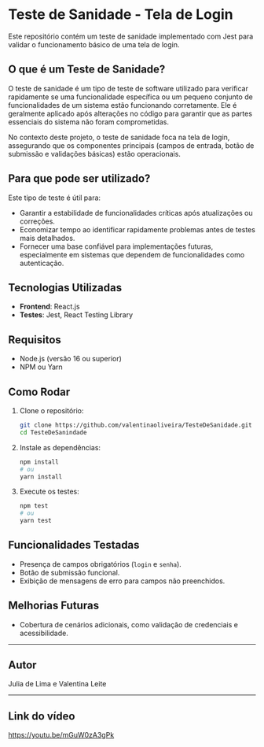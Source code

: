 # Teste de Sanidade - Tela de Login

Este repositório contém um teste de sanidade implementado com Jest para validar o funcionamento básico de uma tela de login.

## O que é um Teste de Sanidade?

O teste de sanidade é um tipo de teste de software utilizado para verificar rapidamente se uma funcionalidade específica ou um pequeno conjunto de funcionalidades de um sistema estão funcionando corretamente. Ele é geralmente aplicado após alterações no código para garantir que as partes essenciais do sistema não foram comprometidas.

No contexto deste projeto, o teste de sanidade foca na tela de login, assegurando que os componentes principais (campos de entrada, botão de submissão e validações básicas) estão operacionais.

## Para que pode ser utilizado?

Este tipo de teste é útil para:

- Garantir a estabilidade de funcionalidades críticas após atualizações ou correções.
- Economizar tempo ao identificar rapidamente problemas antes de testes mais detalhados.
- Fornecer uma base confiável para implementações futuras, especialmente em sistemas que dependem de funcionalidades como autenticação.

## Tecnologias Utilizadas

- **Frontend**: React.js  
- **Testes**: Jest, React Testing Library


## Requisitos

- Node.js (versão 16 ou superior)
- NPM ou Yarn

## Como Rodar

1. Clone o repositório:
   ```bash
   git clone https://github.com/valentinaoliveira/TesteDeSanidade.git
   cd TesteDeSanindade
   ```

2. Instale as dependências:
   ```bash
   npm install
   # ou
   yarn install
   ```

3. Execute os testes:
   ```bash
   npm test
   # ou
   yarn test
   ```

## Funcionalidades Testadas

- Presença de campos obrigatórios (`login` e `senha`).
- Botão de submissão funcional.
- Exibição de mensagens de erro para campos não preenchidos.

## Melhorias Futuras

- Cobertura de cenários adicionais, como validação de credenciais e acessibilidade.

---
## Autor 

Julia de Lima e Valentina Leite

---
## Link do vídeo

https://youtu.be/mGuW0zA3gPk
